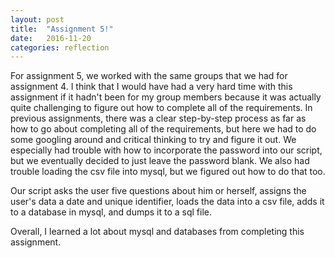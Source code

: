 ```yaml
---
layout: post
title:  "Assignment 5!"
date:   2016-11-20
categories: reflection
---
```


For assignment 5, we worked with the same groups that we had for assignment 4. I think that I would have had a very hard time with this assignment if it hadn't been for my group members because it was actually quite challenging to figure out how to complete all of the requirements. In previous assignments, there was a clear step-by-step process as far as how to go about completing all of the requirements, but here we had to do some googling around and critical thinking to try and figure it out. We especially had trouble with how to incorporate the password into our script, but we eventually decided to just leave the password blank. We also had trouble loading the csv file into mysql, but we figured out how to do that too.

Our script asks the user five questions about him or herself, assigns the user's data a date and unique identifier, loads the data into a csv file, adds it to a database in mysql, and dumps it to a sql file.

Overall, I learned a lot about mysql and databases from completing this assignment.

